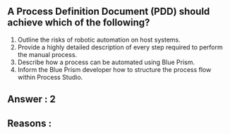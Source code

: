 ## A Process Definition Document (PDD) should achieve which of the following?

1. Outline the risks of robotic automation on host systems.
2. Provide a highly detailed description of every step required to perform the manual process.
3. Describe how a process can be automated using Blue Prism.
4. Inform the Blue Prism developer how to structure the process flow within Process Studio.

## Answer : 2

## Reasons :
